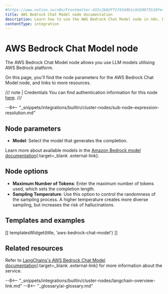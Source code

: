 ```yaml
---
#https://www.notion.so/n8n/Frontmatter-432c2b8dff1f43d4b1c8d20075510fe4
title: AWS Bedrock Chat Model node documentation
description: Learn how to use the AWS Bedrock Chat Model node in n8n. Follow technical documentation to integrate AWS Bedrock Chat Model node into your workflows.
contentType: integration
---
```


# AWS Bedrock Chat Model node

The AWS Bedrock Chat Model node allows you use LLM models utilising AWS Bedrock platform.

On this page, you'll find the node parameters for the AWS Bedrock Chat Model node, and links to more resources.

/// note | Credentials
You can find authentication information for this node [here](/integrations/builtin/credentials/aws/).
///

--8<-- "_snippets/integrations/builtin/cluster-nodes/sub-node-expression-resolution.md"
	
## Node parameters

* **Model**: Select the model that generates the completion.

Learn more about available models in the [Amazon Bedrock model documentation](https://docs.aws.amazon.com/bedrock/latest/userguide/models-supported.html){:target=_blank .external-link}.

## Node options

* **Maximum Number of Tokens**: Enter the maximum number of tokens used, which sets the completion length.
* **Sampling Temperature**: Use this option to control the randomness of the sampling process. A higher temperature creates more diverse sampling, but increases the risk of hallucinations.

## Templates and examples

<!-- see https://www.notion.so/n8n/Pull-in-templates-for-the-integrations-pages-37c716837b804d30a33b47475f6e3780 -->
[[ templatesWidget(title, 'aws-bedrock-chat-model') ]]

## Related resources

Refer to [LangChains's AWS Bedrock Chat Model documentation](https://js.langchain.com/docs/modules/model_io/models/chat/integrations/bedrock){:target=_blank .external-link} for more information about the service.

--8<-- "_snippets/integrations/builtin/cluster-nodes/langchain-overview-link.md"
--8<-- "_glossary/ai-glossary.md"
